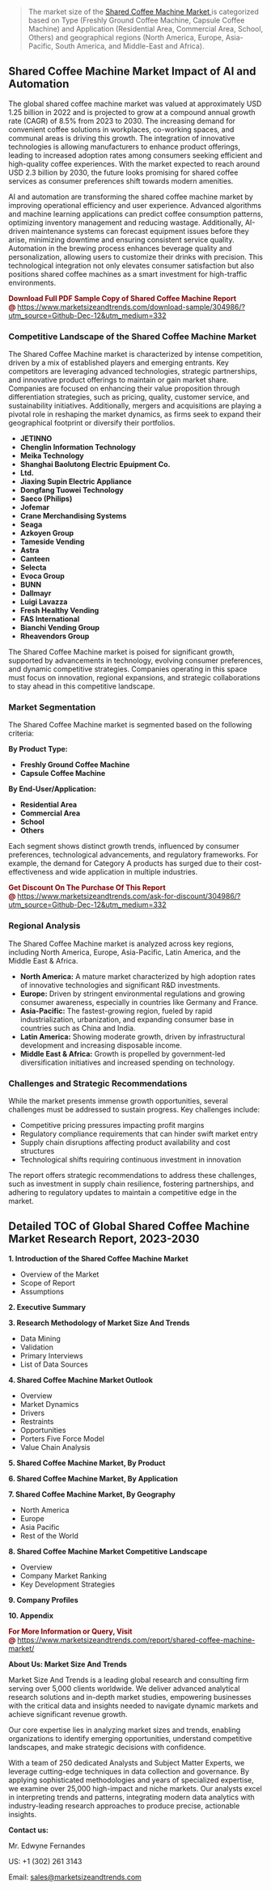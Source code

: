 <blockquote><p>The market size of the <a href="https://www.marketsizeandtrends.com/download-sample/304986/?utm_source=Github-Dec-12&amp;utm_medium=332" target="_blank">Shared Coffee Machine Market </a>is categorized based on Type (Freshly Ground Coffee Machine, Capsule Coffee Machine) and Application (Residential Area, Commercial Area, School, Others) and geographical regions (North America, Europe, Asia-Pacific, South America, and Middle-East and Africa).</p></blockquote><p><h2>Shared Coffee Machine Market Impact of AI and Automation</h2><p>The global shared coffee machine market was valued at approximately USD 1.25 billion in 2022 and is projected to grow at a compound annual growth rate (CAGR) of 8.5% from 2023 to 2030. The increasing demand for convenient coffee solutions in workplaces, co-working spaces, and communal areas is driving this growth. The integration of innovative technologies is allowing manufacturers to enhance product offerings, leading to increased adoption rates among consumers seeking efficient and high-quality coffee experiences. With the market expected to reach around USD 2.3 billion by 2030, the future looks promising for shared coffee services as consumer preferences shift towards modern amenities.</p><p>AI and automation are transforming the shared coffee machine market by improving operational efficiency and user experience. Advanced algorithms and machine learning applications can predict coffee consumption patterns, optimizing inventory management and reducing wastage. Additionally, AI-driven maintenance systems can forecast equipment issues before they arise, minimizing downtime and ensuring consistent service quality. Automation in the brewing process enhances beverage quality and personalization, allowing users to customize their drinks with precision. This technological integration not only elevates consumer satisfaction but also positions shared coffee machines as a smart investment for high-traffic environments.</p></p><p><strong><span style="color: #800000;">Download Full PDF Sample Copy of Shared Coffee Machine Report @</span>&nbsp;</strong><a href="https://www.marketsizeandtrends.com/download-sample/304986/?utm_source=Github-Dec-12&amp;utm_medium=332">https://www.marketsizeandtrends.com/download-sample/304986/?utm_source=Github-Dec-12&amp;utm_medium=332</a></p><h3>Competitive Landscape of the Shared Coffee Machine Market</h3><p>The Shared Coffee Machine market is characterized by intense competition, driven by a mix of established players and emerging entrants. Key competitors are leveraging advanced technologies, strategic partnerships, and innovative product offerings to maintain or gain market share. Companies are focused on enhancing their value proposition through differentiation strategies, such as pricing, quality, customer service, and sustainability initiatives. Additionally, mergers and acquisitions are playing a pivotal role in reshaping the market dynamics, as firms seek to expand their geographical footprint or diversify their portfolios.</p><p><strong><p><ul><li>JETINNO </li><li> Chenglin Information Technology </li><li> Meika Technology </li><li> Shanghai Baolutong Electric Epuipment Co. </li><li> Ltd. </li><li> Jiaxing Supin Electric Appliance </li><li> Dongfang Tuowei Technology </li><li> Saeco (Philips) </li><li> Jofemar </li><li> Crane Merchandising Systems </li><li> Seaga </li><li> Azkoyen Group </li><li> Tameside Vending </li><li> Astra </li><li> Canteen </li><li> Selecta </li><li> Evoca Group </li><li> BUNN </li><li> Dallmayr </li><li> Luigi Lavazza </li><li> Fresh Healthy Vending </li><li> FAS International </li><li> Bianchi Vending Group </li><li> Rheavendors Group</p></li></ul></p></strong></p><p>The Shared Coffee Machine market is poised for significant growth, supported by advancements in technology, evolving consumer preferences, and dynamic competitive strategies. Companies operating in this space must focus on innovation, regional expansions, and strategic collaborations to stay ahead in this competitive landscape.</p><h3>Market Segmentation</h3><p>The Shared Coffee Machine market is segmented based on the following criteria:</p><p><strong>By Product Type:</strong></p><p><strong><p><ul><li>Freshly Ground Coffee Machine </li><li> Capsule Coffee Machine</p></li></ul></p></strong></p><p><strong>By End-User/Application:</strong></p><p><strong><p><ul><li>Residential Area </li><li> Commercial Area </li><li> School </li><li> Others</p></li></ul></p></strong></p><p>Each segment shows distinct growth trends, influenced by consumer preferences, technological advancements, and regulatory frameworks. For example, the demand for Category A products has surged due to their cost-effectiveness and wide application in multiple industries.</p><p><strong><span style="color: #800000;">Get Discount On The Purchase Of This Report @&nbsp;</span></strong><a href="https://www.marketsizeandtrends.com/ask-for-discount/304986/?utm_source=Github-Dec-12&amp;utm_medium=332">https://www.marketsizeandtrends.com/ask-for-discount/304986/?utm_source=Github-Dec-12&amp;utm_medium=332</a></p><h3>Regional Analysis</h3><p>The Shared Coffee Machine market is analyzed across key regions, including North America, Europe, Asia-Pacific, Latin America, and the Middle East &amp; Africa.</p><ul><li><strong>North America:</strong> A mature market characterized by high adoption rates of innovative technologies and significant R&amp;D investments.</li><li><strong>Europe:</strong> Driven by stringent environmental regulations and growing consumer awareness, especially in countries like Germany and France.</li><li><strong>Asia-Pacific:</strong> The fastest-growing region, fueled by rapid industrialization, urbanization, and expanding consumer base in countries such as China and India.</li><li><strong>Latin America:</strong> Showing moderate growth, driven by infrastructural development and increasing disposable income.</li><li><strong>Middle East &amp; Africa:</strong> Growth is propelled by government-led diversification initiatives and increased spending on technology.</li></ul><h3>Challenges and Strategic Recommendations</h3><p>While the market presents immense growth opportunities, several challenges must be addressed to sustain progress. Key challenges include:</p><ul><li>Competitive pricing pressures impacting profit margins</li><li>Regulatory compliance requirements that can hinder swift market entry</li><li>Supply chain disruptions affecting product availability and cost structures</li><li>Technological shifts requiring continuous investment in innovation</li></ul><p>The report offers strategic recommendations to address these challenges, such as investment in supply chain resilience, fostering partnerships, and adhering to regulatory updates to maintain a competitive edge in the market.</p><h2>Detailed TOC of Global Shared Coffee Machine Market Research Report, 2023-2030</h2><p><strong>1. Introduction of the Shared Coffee Machine Market</strong></p><ul><li>Overview of the Market</li><li>Scope of Report</li><li>Assumptions&nbsp;</li></ul><p><strong>2. Executive Summary</strong></p><p><strong>3. Research Methodology of <strong>Market Size And Trends</strong></strong></p><ul><li>Data Mining</li><li>Validation</li><li>Primary Interviews</li><li>List of Data Sources&nbsp;</li></ul><p><strong>4. Shared Coffee Machine Market Outlook</strong></p><ul><li>Overview</li><li>Market Dynamics</li><li>Drivers</li><li>Restraints</li><li>Opportunities</li><li>Porters Five Force Model</li><li>Value Chain Analysis&nbsp;</li></ul><p><strong>5. Shared Coffee Machine Market, By Product</strong></p><p><strong>6. Shared Coffee Machine Market, By Application</strong></p><p><strong>7. Shared Coffee Machine Market, By Geography</strong></p><ul><li>North America</li><li>Europe</li><li>Asia Pacific</li><li>Rest of the World&nbsp;</li></ul><p><strong>8. Shared Coffee Machine Market Competitive Landscape</strong></p><ul><li>Overview</li><li>Company Market Ranking</li><li>Key Development Strategies&nbsp;</li></ul><p><strong>9. Company Profiles</strong></p><p><strong>10. Appendix</strong></p><p><strong><span style="color: #800000;">For More Information or Query, Visit @&nbsp;</span></strong><a href="https://www.marketsizeandtrends.com/report/shared-coffee-machine-market/">https://www.marketsizeandtrends.com/report/shared-coffee-machine-market/</a></p><p></p><p><strong>About Us:&nbsp;Market Size And Trends</strong></p><p>Market Size And Trends&nbsp;is a leading global research and consulting firm serving over 5,000 clients worldwide. We deliver advanced analytical research solutions and in-depth market studies, empowering businesses with the critical data and insights needed to navigate dynamic markets and achieve significant revenue growth.</p><p>Our core expertise lies in analyzing market sizes and trends, enabling organizations to identify emerging opportunities, understand competitive landscapes, and make strategic decisions with confidence.</p><p>With a team of 250 dedicated Analysts and Subject Matter Experts, we leverage cutting-edge techniques in data collection and governance. By applying sophisticated methodologies and years of specialized expertise, we examine over 25,000 high-impact and niche markets. Our analysts excel in interpreting trends and patterns, integrating modern data analytics with industry-leading research approaches to produce precise, actionable insights.</p><p><strong>Contact us:</strong></p><p>Mr. Edwyne Fernandes</p><p>US: +1 (302) 261 3143</p><p>Email: <a href="mailto:sales@marketsizeandtrends.com">sales@marketsizeandtrends.com</a>&nbsp;</p>
